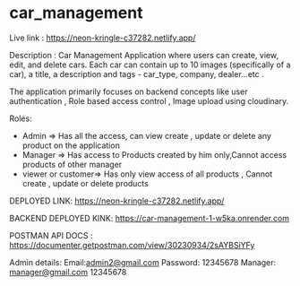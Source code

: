 # car_management

Live link : https://neon-kringle-c37282.netlify.app/

Description : Car Management Application where users can create, view, edit, and delete cars. Each car can
contain up to 10 images (specifically of a car), a title, a description and tags - car_type, company,
dealer...etc .

The application primarily focuses on backend concepts like user authentication , Role based access control , Image upload using cloudinary.

Roles:
* Admin => Has all the access, can view create , update or delete any product on the application
* Manager => Has access to Products created by him only,Cannot access products of other manager
* viewer or customer=> Has only view access of all products , Cannot create , update or delete products

DEPLOYED LINK: https://neon-kringle-c37282.netlify.app/ 

BACKEND DEPLOYED KINK: https://car-management-1-w5ka.onrender.com 

POSTMAN API DOCS : https://documenter.getpostman.com/view/30230934/2sAYBSiYFy 

Admin details: 
Email:admin2@gmail.com 
Password: 12345678 
Manager: 
manager@gmail.com 
12345678
